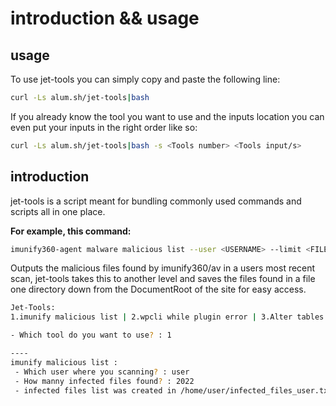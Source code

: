 # introduction && usage

## usage

To use jet-tools you can simply copy and paste the following line:

```sh
curl -Ls alum.sh/jet-tools|bash
```

If you already know the tool you want to use and the inputs location you can even put your inputs in the right order like so:

```sh
curl -Ls alum.sh/jet-tools|bash -s <Tools number> <Tools input/s>
```

## introduction
jet-tools is a script meant for bundling commonly used commands and scripts all in one place.

**For example, this command:**
```sh
imunify360-agent malware malicious list --user <USERNAME> --limit <FILES-FOUND> | awk '{print$8}'
```
Outputs the malicious files found by imunify360/av in a users most recent scan, jet-tools takes this to another level and saves the files found in a file one directory down from the DocumentRoot of the site for easy access. 

```sh
Jet-Tools:
1.imunify malicious list | 2.wpcli while plugin error | 3.Alter tables | 4.Naknik function | 5.WordPress manager  | 6.wpcli commands | 7.Running proc

- Which tool do you want to use? : 1

----
imunify malicious list :
 - Which user where you scanning? : user
 - How manny infected files found? : 2022
 - infected files list was created in /home/user/infected_files_user.txt
```